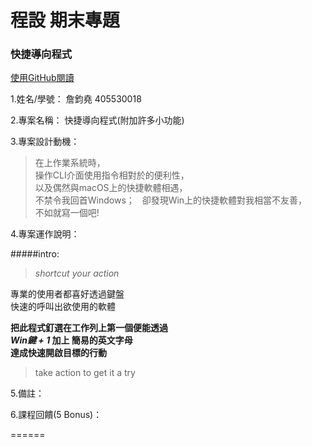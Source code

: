 # 程設 期末專題
### 快捷導向程式
[使用GitHub閱讀](https://goo.gl/HN5aEA)
<!-- https://github.com/chun-yao/md-try/blob/master/README.md -->

1.姓名/學號： 詹鈞堯 405530018  

2.專案名稱： 快捷導向程式(附加許多小功能)  

3.專案設計動機：  
> 在上作業系統時，  
> 操作CLI介面使用指令相對於的便利性，  
> 以及偶然與macOS上的快捷軟體相遇，  
> 不禁令我回首Windows；  
> 卻發現Win上的快捷軟體對我相當不友善，  
> 不如就寫一個吧!

4.專案運作說明：  

#####intro:  
>  *shortcut your action* 

專業的使用者都喜好透過鍵盤  
快速的呼叫出欲使用的軟體    

**把此程式釘選在工作列上第一個便能透過**  
***Win鍵 + 1* 加上 簡易的英文字母**  
**達成快速開啟目標的行動**  

> take action to get it a try  

5.備註：

6.課程回饋(5 Bonus)：
  
======





